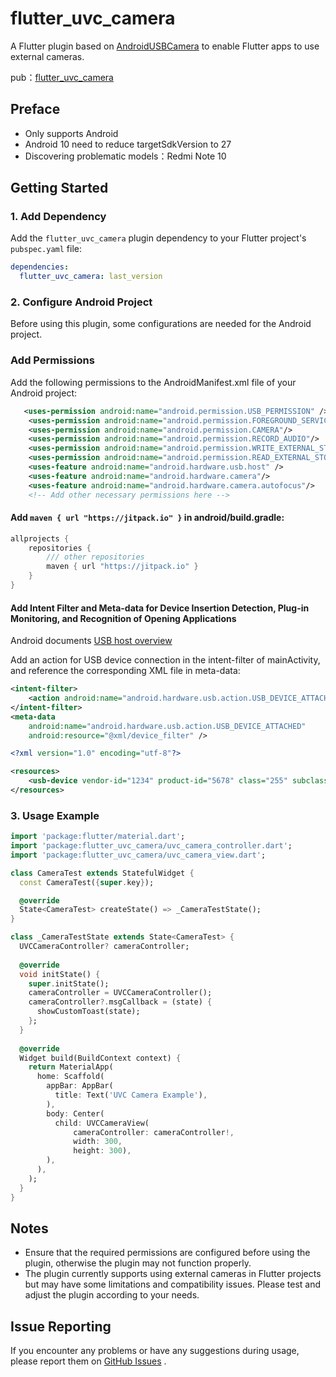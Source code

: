 # flutter_uvc_camera

A Flutter plugin based on [AndroidUSBCamera](https://github.com/jiangdongguo/AndroidUSBCamera) to enable Flutter apps to use external cameras.

pub：[flutter_uvc_camera](https://pub.dev/packages/flutter_uvc_camera)

## Preface 
- Only supports Android
- Android 10 need to reduce targetSdkVersion to 27
- Discovering problematic models：Redmi Note 10 

## Getting Started

### 1. Add Dependency

Add the `flutter_uvc_camera` plugin dependency to your Flutter project's `pubspec.yaml` file:

```yaml
dependencies:
  flutter_uvc_camera: last_version
```


### 2. Configure Android Project
Before using this plugin, some configurations are needed for the Android project.

### Add Permissions
Add the following permissions to the AndroidManifest.xml file of your Android project:
```xml
   <uses-permission android:name="android.permission.USB_PERMISSION" />
    <uses-permission android:name="android.permission.FOREGROUND_SERVICE" />
    <uses-permission android:name="android.permission.CAMERA"/>
    <uses-permission android:name="android.permission.RECORD_AUDIO"/>
    <uses-permission android:name="android.permission.WRITE_EXTERNAL_STORAGE"/>
    <uses-permission android:name="android.permission.READ_EXTERNAL_STORAGE"/>
    <uses-feature android:name="android.hardware.usb.host" />
    <uses-feature android:name="android.hardware.camera"/>
    <uses-feature android:name="android.hardware.camera.autofocus"/>
    <!-- Add other necessary permissions here -->
```

#### Add `maven { url "https://jitpack.io" }` in android/build.gradle:

```gradle
allprojects {
    repositories {
        /// other repositories
        maven { url "https://jitpack.io" }
    }
}
```

#### Add Intent Filter and Meta-data for Device Insertion Detection, Plug-in Monitoring, and Recognition of Opening Applications

Android documents [USB host overview](https://developer.android.google.cn/develop/connectivity/usb/host?hl=en)

Add an action for USB device connection in the intent-filter of mainActivity, and reference the corresponding XML file in meta-data:

```xml
<intent-filter>
    <action android:name="android.hardware.usb.action.USB_DEVICE_ATTACHED" />
</intent-filter>
<meta-data
    android:name="android.hardware.usb.action.USB_DEVICE_ATTACHED"
    android:resource="@xml/device_filter" />
```

```device_filter.xml
<?xml version="1.0" encoding="utf-8"?>

<resources>
    <usb-device vendor-id="1234" product-id="5678" class="255" subclass="66" protocol="1" />
</resources>
```

### 3. Usage Example

```dart
import 'package:flutter/material.dart';
import 'package:flutter_uvc_camera/uvc_camera_controller.dart';
import 'package:flutter_uvc_camera/uvc_camera_view.dart';

class CameraTest extends StatefulWidget {
  const CameraTest({super.key});

  @override
  State<CameraTest> createState() => _CameraTestState();
}

class _CameraTestState extends State<CameraTest> {
  UVCCameraController? cameraController;
  
  @override
  void initState() {
    super.initState();
    cameraController = UVCCameraController();
    cameraController?.msgCallback = (state) {
      showCustomToast(state);
    };
  }
  
  @override
  Widget build(BuildContext context) {
    return MaterialApp(
      home: Scaffold(
        appBar: AppBar(
          title: Text('UVC Camera Example'),
        ),
        body: Center(
          child: UVCCameraView(
              cameraController: cameraController!,
              width: 300,
              height: 300),
        ),
      ),
    );
  }
}
```

## Notes
- Ensure that the required permissions are configured before using the plugin, otherwise the plugin may not function 
  properly.
- The plugin currently supports using external cameras in Flutter projects but may have some limitations and 
  compatibility issues. Please test and adjust the plugin according to your needs.

## Issue Reporting
If you encounter any problems or have any suggestions during usage, please report them on
[GitHub Issues](https://github.com/chenyeju295/flutter_uvc_camera/issues) .




